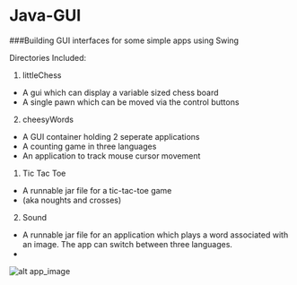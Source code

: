 # Java-GUI
###Building GUI interfaces for some simple apps using Swing


Directories Included:  
 1. littleChess  
  * A gui which can display a variable sized chess board  
  * A single pawn which can be moved via the control buttons  
 2. cheesyWords  
  * A GUI container holding 2 seperate applications  
  * A counting game in three languages  
  * An application to track mouse cursor movement  
 1. Tic Tac Toe 
  * A runnable jar file for a tic-tac-toe game  
  * (aka noughts and crosses)  
 2. Sound  
  * A runnable jar file for an application which plays a word associated with an image. The app can switch between three languages.  
  * 
  
![alt app_image](https://raw.githubusercontent.com/username/projectname/branch/path/to/img.png)
